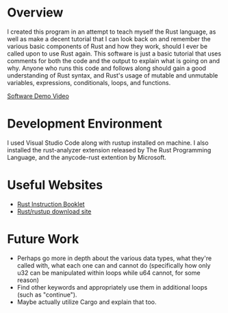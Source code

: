 # Overview

I created this program in an attempt to teach myself the Rust language, as well as make a decent tutorial that I can look back on and remember the various basic components of Rust and how they work, should I ever be called upon to use Rust again. This software is just a basic tutorial that uses comments for both the code and the output to explain what is going on and why. Anyone who runs this code and follows along should gain a good understanding of Rust syntax, and Rust's usage of mutable and unmutable variables, expressions, conditionals, loops, and functions.

[Software Demo Video](https://youtu.be/Z7iRHTv1Vlc)

# Development Environment

I used Visual Studio Code along with rustup installed on machine. I also installed the rust-analyzer extension released by The Rust Programming Language, and the anycode-rust extention by Microsoft.

# Useful Websites

- [Rust Instruction Booklet](https://doc.rust-lang.org/book/title-page.html)
- [Rust/rustup download site](https://www.rust-lang.org/tools/install)

# Future Work

- Perhaps go more in depth about the various data types, what they're called with, what each one can and cannot do (specifically how only u32 can be manipulated within loops while u64 cannot, for some reason)
- Find other keywords and appropriately use them in additional loops (such as "continue").
- Maybe actually utilize Cargo and explain that too.